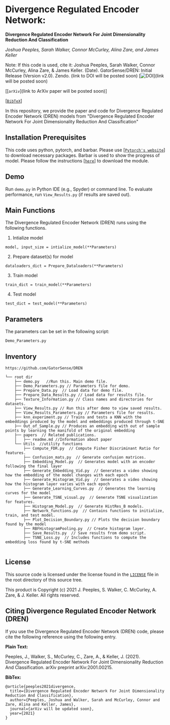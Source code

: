 # Divergence Regulated Encoder Network:
**Divergence Regulated Encoder Network For Joint Dimensionality Reduction And Classification**

_Joshua Peeples, Sarah Walker, Connor McCurley, Alina Zare, and James Keller_

Note: If this code is used, cite it: Joshua Peeples, Sarah Walker, Connor McCurley, Alina Zare, & James Keller. 
(Date). GatorSense/DREN: Initial Release (Version v2.0). 
Zendo. (link to DOI will be posted soon)
[![DOI](https://zenodo.org/badge/DOI/10.5281/zenodo.3731417.svg)](link will be posted soon)

[[`arXiv`](link to ArXiv paper will be posted soon)]

[[`BibTeX`](#CitingHist)]


In this repository, we provide the paper and code for Divergence Regulated Encoder Network (DREN) models from "Divergence Regulated Encoder Network For Joint Dimensionality Reduction And Classification"

## Installation Prerequisites

This code uses python, pytorch, and barbar. 
Please use [[`Pytorch's website`](https://pytorch.org/get-started/locally/)] to download necessary packages.
Barbar is used to show the progress of model. Please follow the instructions [[`here`](https://github.com/yusugomori/barbar)]
to download the module.

## Demo

Run `demo.py` in Python IDE (e.g., Spyder) or command line. To evaluate performance,
run `View_Results.py` (if results are saved out).

## Main Functions

The Divergence Regulated Encoder Network (DREN) runs using the following functions. 

1. Intialize model  

```model, input_size = intialize_model(**Parameters)```

2. Prepare dataset(s) for model

 ```dataloaders_dict = Prepare_Dataloaders(**Parameters)```

3. Train model 

```train_dict = train_model(**Parameters)```

4. Test model

```test_dict = test_model(**Parameters)```


## Parameters
The parameters can be set in the following script:

```Demo_Parameters.py```

## Inventory

```
https://github.com/GatorSense/DREN

└── root dir
    ├── demo.py   //Run this. Main demo file.
    ├── Demo_Parameters.py // Parameters file for demo.
    ├── Prepare_Data.py  // Load data for demo file.
    ├── Prepare_Data_Results.py // Load data for results file.
    ├── Texture_Information.py // Class names and directories for datasets.
    ├── View_Results.py // Run this after demo to view saved results.
    ├── View_Results_Parameters.py // Parameters file for results.
    ├── knn_experiment.py // Trains and tests a KNN with the embeddings produced by the model and embeddings produced through t-SNE
    ├── Out_of_Sample.py // Produces an embedding with out of sample points by learning the manifold of the original embedding
    ├── papers  // Related publications.
    │   ├── readme.md //Information about paper
    └── Utils  //utility functions
        ├── Compute_FDR.py  // Compute Fisher Discriminant Ratio for features.
        ├── Confusion_mats.py  // Generate confusion matrices.
        ├── Embedding_Model.py  // Generates model with an encoder following the final layer 
        ├── Generate_Embedding_Vid.py  // Generates a video showing how the embedding of the model changes with each epoch
        ├── Generate_Histogram_Vid.py  // Generates a video showing how the histogram layer varies with each epoch
        ├── Generate_Learning_Curves.py  // Generates the learning curves for the model
        ├── Generate_TSNE_visual.py  // Generate TSNE visualization for features.
        ├── Histogram_Model.py  // Generate HistRes_B models.
        ├── Network_functions.py  // Contains functions to initialize, train, and test model. 
        ├── Plot_Decision_Boundary.py // Plots the decision boundary found by the model
        ├── RBFHistogramPooling.py  // Create histogram layer. 
        ├── Save_Results.py  // Save results from demo script.
        ├── TSNE_Loss.py  // Includes functions to compute the embedding loss found by t-SNE methods
     
```

## License

This source code is licensed under the license found in the [`LICENSE`](LICENSE) file in the root directory of this source tree.

This product is Copyright (c) 2021 J. Peeples, S. Walker, C. McCurley, A. Zare, & J. Keller. All rights reserved.

## <a name="CitingHist"></a>Citing Divergence Regulated Encoder Network (DREN)

If you use the Divergence Regulated Encoder Network (DREN) code, please cite the following reference using the following entry.

**Plain Text:**

Peeples, J., Walker, S., McCurley, C., Zare, A., & Keller, J. (2021). Divergence Regulated Encoder Network For Joint Dimensionality Reduction And Classification. arXiv preprint arXiv:2001.00215.

**BibTex:**
```
@article{peeples2021divergence,
  title={Divergence Regulated Encoder Network For Joint Dimensionality Reduction And Classification},
  author={Peeples, Joshua and Walker, Sarah and McCurley, Connor and Zare, Alina and Keller, James},
  journal={arXiv will be updated soon},
  year={2021}
}
```

